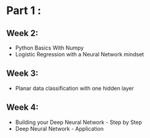 # Part 1 : 

## Week 2:
- Python Basics With Numpy
- Logistic Regression with a Neural Network mindset

## Week 3:
- Planar data classification with one hidden layer

## Week 4:
- Building your Deep Neural Network - Step by Step
- Deep Neural Network - Application

